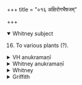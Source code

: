 +++
title = "०१६ अक्षिरोगभैषजम्"

+++
<details open><summary>Whitney subject</summary>

16. To various plants (?).
</details>

<details><summary>VH anukramaṇī</summary>

अक्षिरोगभैषजम्।  
१-४ शौनकः। चन्द्रमाः, मन्त्रोक्तदेवताः, अनुष्टुप्, १ निचृत्त्रिपदा गायत्री,  
३ बृहतीगर्भा ककुम्मत्यनुष्टुप्, ४ त्रिपदा प्रतिष्ठा।
</details>

<details><summary>Whitney anukramaṇī</summary>

[śāunaka (anena hinahidevam astāut).—mantroktadevatyam uta cāndramasam. ānuṣṭubham. caturṛcam. 1. nicṛt 3-p. gāyatrī; 3. bṛhatīgarbhā kakummaty anuṣṭubh; 4. 3-p. pratiṣṭhā.]
</details>

<details><summary>Whitney</summary>

### Comment
Found also in Pāipp. xix. Appears in Kāuś. (30. 1), in a healing rite, explained as intended for disease of the eyes, with various use of mustard plant. Verse 4 is quoted alone later (51. 15), in a rite explained by Keś. simply as one for welfare, by the comm. as for welfare in connection with food (annasvastyayana): and the comm. reads in Kāuś. anna- (not āla-) bheṣajam; the three śalāñjālāgrāṇi of 51. 16 the comm. explains as sasyavallīs.


The whole hymn is totally obscure; that it relates to a disease of the eyes, as assumed by the native comment, there appears no good reason to believe.


### Translations
Translated: Florenz, 268 or 20; Griffith, i. 253 (see his notes); Bloomfield, 30, 464.
</details>

<details><summary>Griffith</summary>

A medical charm
</details>

